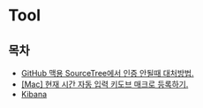 # Tool

## 목차

- [GitHub 맥용 SourceTree에서 인증 안될때 대처방법.](tool-mac-source-tree-github-connect.md)
- [[Mac] 현재 시간 자동 입력 키도브 매크로 등록하기.](mac-datetime-keyboard-macro.md)
- [Kibana](kibana.md)
